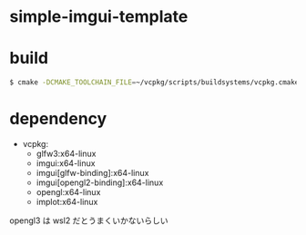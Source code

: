 # simple-imgui-template

# build 

```bash
$ cmake -DCMAKE_TOOLCHAIN_FILE=~/vcpkg/scripts/buildsystems/vcpkg.cmake ..
```

# dependency

- vcpkg:
    - glfw3:x64-linux
    - imgui:x64-linux
    - imgui[glfw-binding]:x64-linux
    - imgui[opengl2-binding]:x64-linux                
    - opengl:x64-linux
    - implot:x64-linux

opengl3 は wsl2 だとうまくいかないらしい
